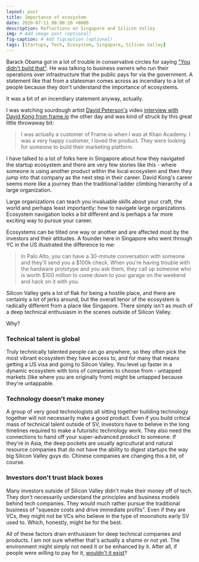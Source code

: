 ```yaml
---
layout: post
title: Importance of ecosystem
date: 2020-07-11 08:00:20 +0800
description: Reflections on Singapore and Silicon Valley
img: # Add image post (optional)
fig-caption: # Add figcaption (optional)
tags: [Startups, Tech, Ecosystem, Singapore, Silicon Valley]
---
```


Barack Obama got in a lot of trouble in conservative circles for saying ["You didn't build that"](https://www.youtube.com/watch?v=3bw9mHf_O98). He was talking to business owners who run their operations over infrastructure that the public pays for via the government. A statement like that from a statesman comes across as incendiary to a lot of people because they don't understand the importance of ecosystems.

It was a bit of an incendiary statement anyway, actually.

I was watching sourdough artist [David Peterson's](//davidlpeterson.com) video [interview with David Kong from frame.io](https://youtu.be/0oUMzwacsDM?t=108) the other day and was kind of struck by this great little throwaway bit:

>I was actually a customer of Frame.io when I was at Khan Academy.
>I was a very happy customer, I loved the product.
>They were looking for someone to build their marketing platform.

I have talked to a lot of folks here in Singapore about how they navigated the startup ecosystem and there are very few stories like this - where someone is using another product within the local ecosystem and then they jump into that company as the next step in their career. David Kong's career seems more like a journey than the traditional ladder climbing hierarchy of a large organization.

Large organizations can teach you invaluable skills about your craft, the world and perhaps least importantly: how to navigate large organizations. Ecosystem navigation looks a bit different and is perhaps a far more exciting way to pursue your career.

Ecosystems can be tilted one way or another and are affected most by the investors and their attitudes. A founder here in Singapore who went through YC in the US illustrated the difference to me:

>In Palo Alto, you can have a 30-minute conversation with someone and they'll send you a $100k check. When you're having trouble with the hardware prototype and you ask them, they call up someone who is worth $100 million to come down to your garage on the weekend and hack on it with you.

Silicon Valley gets a lot of flak for being a hostile place, and there are certainly a lot of jerks around, but the overall tenor of the ecosystem is radically different from a place like Singapore. There simply isn't as much of a deep technical enthusiasm in the scenes outside of Silicon Valley.

Why?

### Technical talent is global

Truly technically talented people can go anywhere, so they often pick the most vibrant ecosystem they have access to, and for many that means getting a US visa and going to Silicon Valley. You level up faster in a dynamic ecosystem with tons of companies to choose from - untapped markets (like where you are originally from) might be untapped because they're untappable.

### Technology doesn't make money

A group of very good technologists all sitting together building technology together will not necessarily make a good product. Even if you build critical mass of technical talent outside of SV, investors have to believe in the long timelines required to make a futuristic technology work. They also need the connections to hand off your super-advanced product to someone. If they're in Asia, the deep pockets are usually agricultural and natural resource companies that do not have the ability to digest startups the way big Silicon Valley guys do. Chinese companies are changing this a bit, of course.

### Investors don't trust black boxes

Many investors outside of Silicon Valley didn't make their money off of tech. They don't necessarily understand the principles and business models behind tech companies. They would much rather pursue the traditional business of "squeeze costs and drive immediate profits". Even if they are VCs, they might not be VCs who believe in the type of moonshots early SV used to. Which, honestly, might be for the best.

All of these factors drain enthusiasm for deep technical companies and products. I am not sure whether that's actually a shame or not yet. The environment might simply not need it or be enhanced by it. After all, if people were willing to pay for it, [wouldn't it exist](https://www.investopedia.com/terms/e/efficientmarkethypothesis.asp)?
